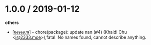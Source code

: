
1.0.0 / 2019-01-12
==================

**others**
  * [[`0e9e979`](http://github.com/XadillaX/node-mp4duration/commit/0e9e979b73c005142fd37547cf4bc6f3fd653233)] - chore(package): update nan (#4) (Khaidi Chu <<i@2333.moe>>),fatal: No names found, cannot describe anything.


